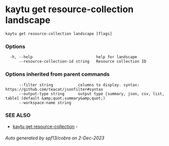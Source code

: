 # kaytu get resource-collection landscape



```
kaytu get resource-collection landscape [flags]
```

### Options

```
  -h, --help                            help for landscape
      --resource-collection-id string   Resource collection ID
```

### Options inherited from parent commands

```
      --filter string           columns to display. syntax: https://github.com/teacat/jsonfilter#syntax
      --output-type string      output type [summary, json, csv, list, table] (default &amp;quot;summary&amp;quot;)
      --workspace-name string   
```

### SEE ALSO

* [kaytu get resource-collection](kaytu_get_resource-collection)	 - 

###### Auto generated by spf13/cobra on 2-Dec-2023
